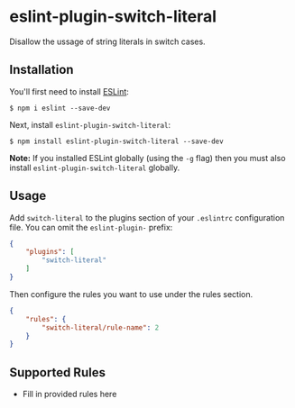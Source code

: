 # eslint-plugin-switch-literal

Disallow the ussage of string literals in switch cases.

## Installation

You'll first need to install [ESLint](http://eslint.org):

```
$ npm i eslint --save-dev
```

Next, install `eslint-plugin-switch-literal`:

```
$ npm install eslint-plugin-switch-literal --save-dev
```

**Note:** If you installed ESLint globally (using the `-g` flag) then you must also install `eslint-plugin-switch-literal` globally.

## Usage

Add `switch-literal` to the plugins section of your `.eslintrc` configuration file. You can omit the `eslint-plugin-` prefix:

```json
{
    "plugins": [
        "switch-literal"
    ]
}
```


Then configure the rules you want to use under the rules section.

```json
{
    "rules": {
        "switch-literal/rule-name": 2
    }
}
```

## Supported Rules

* Fill in provided rules here





